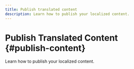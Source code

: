 ```yaml
---
title: Publish translated content
description: Learn how to publish your localized content.
---
```

# Publish Translated Content {#publish-content}

Learn how to publish your localized content.
